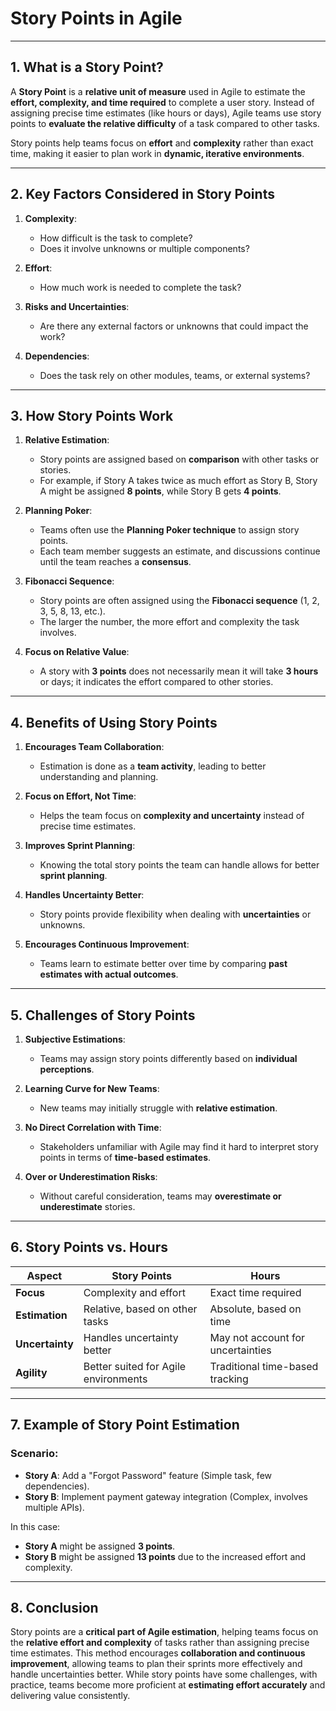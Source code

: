 # Story Points in Agile

---

## 1. What is a Story Point?

A **Story Point** is a **relative unit of measure** used in Agile to estimate the **effort, complexity, and time required** to complete a user story. Instead of assigning precise time estimates (like hours or days), Agile teams use story points to **evaluate the relative difficulty** of a task compared to other tasks. 

Story points help teams focus on **effort** and **complexity** rather than exact time, making it easier to plan work in **dynamic, iterative environments**.

---

## 2. Key Factors Considered in Story Points

1. **Complexity**:
   - How difficult is the task to complete?
   - Does it involve unknowns or multiple components?

2. **Effort**:
   - How much work is needed to complete the task?

3. **Risks and Uncertainties**:
   - Are there any external factors or unknowns that could impact the work?

4. **Dependencies**:
   - Does the task rely on other modules, teams, or external systems?

---

## 3. How Story Points Work

1. **Relative Estimation**:
   - Story points are assigned based on **comparison** with other tasks or stories.
   - For example, if Story A takes twice as much effort as Story B, Story A might be assigned **8 points**, while Story B gets **4 points**.

2. **Planning Poker**:
   - Teams often use the **Planning Poker technique** to assign story points.
   - Each team member suggests an estimate, and discussions continue until the team reaches a **consensus**.

3. **Fibonacci Sequence**:
   - Story points are often assigned using the **Fibonacci sequence** (1, 2, 3, 5, 8, 13, etc.).
   - The larger the number, the more effort and complexity the task involves.

4. **Focus on Relative Value**:
   - A story with **3 points** does not necessarily mean it will take **3 hours** or days; it indicates the effort compared to other stories.

---

## 4. Benefits of Using Story Points

1. **Encourages Team Collaboration**:
   - Estimation is done as a **team activity**, leading to better understanding and planning.

2. **Focus on Effort, Not Time**:
   - Helps the team focus on **complexity and uncertainty** instead of precise time estimates.

3. **Improves Sprint Planning**:
   - Knowing the total story points the team can handle allows for better **sprint planning**.

4. **Handles Uncertainty Better**:
   - Story points provide flexibility when dealing with **uncertainties** or unknowns.

5. **Encourages Continuous Improvement**:
   - Teams learn to estimate better over time by comparing **past estimates with actual outcomes**.

---

## 5. Challenges of Story Points

1. **Subjective Estimations**:
   - Teams may assign story points differently based on **individual perceptions**.

2. **Learning Curve for New Teams**:
   - New teams may initially struggle with **relative estimation**.

3. **No Direct Correlation with Time**:
   - Stakeholders unfamiliar with Agile may find it hard to interpret story points in terms of **time-based estimates**.

4. **Over or Underestimation Risks**:
   - Without careful consideration, teams may **overestimate or underestimate** stories.

---

## 6. Story Points vs. Hours

| **Aspect**        | **Story Points**                                | **Hours**                                     |
|-------------------|--------------------------------------------------|-----------------------------------------------|
| **Focus**         | Complexity and effort                            | Exact time required                           |
| **Estimation**    | Relative, based on other tasks                   | Absolute, based on time                       |
| **Uncertainty**   | Handles uncertainty better                       | May not account for uncertainties             |
| **Agility**       | Better suited for Agile environments             | Traditional time-based tracking               |

---

## 7. Example of Story Point Estimation

### Scenario:
- **Story A**: Add a "Forgot Password" feature (Simple task, few dependencies).  
- **Story B**: Implement payment gateway integration (Complex, involves multiple APIs).  

In this case:
- **Story A** might be assigned **3 points**.
- **Story B** might be assigned **13 points** due to the increased effort and complexity.

---

## 8. Conclusion

Story points are a **critical part of Agile estimation**, helping teams focus on the **relative effort and complexity** of tasks rather than assigning precise time estimates. This method encourages **collaboration and continuous improvement**, allowing teams to plan their sprints more effectively and handle uncertainties better. While story points have some challenges, with practice, teams become more proficient at **estimating effort accurately** and delivering value consistently.
